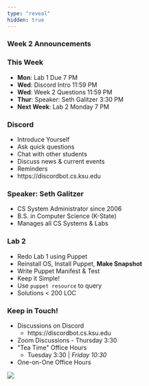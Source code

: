 ```yaml
---
type: "reveal"
hidden: true
---
```


<section>
	<h3>Week 2 Announcements</h3>
</section>
<section>
	<h3>This Week</h3>
	<ul>
		<li><b>Mon</b>: Lab 1 Due 7 PM</li>
		<li><b>Wed</b>: Discord Intro 11:59 PM</li>
		<li><b>Wed</b>: Week 2 Questions 11:59 PM</li>
		<li><b>Thur</b>: Speaker: Seth Galitzer 3:30 PM</li>
		<li><b>Next Week</b>: Lab 2 Monday 7 PM</li>
	</ul>
</section>
<section>
	<h3>Discord</h3>
	<ul>
		<li>Introduce Yourself</li>
		<li>Ask quick questions</li>
		<li>Chat with other students</li>
		<li>Discuss news & current events</li>
		<li>Reminders</li>
		<li>https://discordbot.cs.ksu.edu</li>
	</ul>
</section>
<section>
	<h3>Speaker: Seth Galitzer</h3>
	<ul>
		<li>CS System Administrator since 2006</li>
		<li>B.S. in Computer Science (K-State)</li>
		<li>Manages all CS Systems & Labs</li>
	</ul>
</section>
<section>
	<h3>Lab 2</h3>
	<ul>
	  <li>Redo Lab 1 using Puppet</li>
	  <li>Reinstall OS, Install Puppet, <b>Make Snapshot</b></li>
	  <li>Write Puppet Manifest & Test</li>
	  <li>Keep it Simple!</li>
	  <li>Use <code>puppet resource</code> to query</li>
	  <li>Solutions &lt; 200 LOC</li>
	</ul>
</section>
<section>
	<h3>Keep in Touch!</h3>
	<ul>
	  <li>Discussions on Discord<ul>
	  <li>https://discordbot.cs.ksu.edu</li>
	  </ul></li>
	  <li>Zoom Discussions - Thursday 3:30</li>
	  <li>"Tea Time" Office Hours<ul>
	  <li>Tuesday 3:30 | <i>Friday 10:30</i></li>
	  </ul></li>
	  <li>One-on-One Office Hours</li>
	</ul>
</section>
<section>
  <img class="stretch" src="https://media.giphy.com/media/ka55CqnDNjQ7iIKtRa/giphy.gif">
</section>